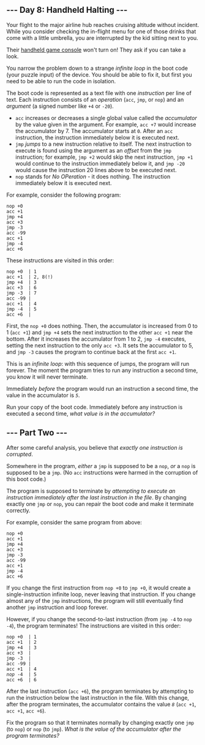 <h2>--- Day 8: Handheld Halting ---</h2><p>Your flight to the major airline hub reaches cruising altitude without incident.  While you consider checking the in-flight menu for one of those drinks that come with a little umbrella, you are interrupted by the kid sitting next to you.</p>
<p>Their <a target="_blank" href="https://en.wikipedia.org/wiki/Handheld_game_console">handheld game console</a> won't turn on! They ask if you can take a look.</p>
<p>You narrow the problem down to a strange <em>infinite loop</em> in the <span title="A trendy new line of encrypted footwear?">boot code</span> (your puzzle input) of the device. You should be able to fix it, but first you need to be able to run the code in isolation.</p>
<p>The boot code is represented as a text file with one <em>instruction</em> per line of text. Each instruction consists of an <em>operation</em> (<code>acc</code>, <code>jmp</code>, or <code>nop</code>) and an <em>argument</em> (a signed number like <code>+4</code> or <code>-20</code>).</p>
<ul>
<li><code>acc</code> increases or decreases a single global value called the <em>accumulator</em> by the value given in the argument. For example, <code>acc +7</code> would increase the accumulator by 7. The accumulator starts at <code>0</code>. After an <code>acc</code> instruction, the instruction immediately below it is executed next.</li>
<li><code>jmp</code> <em>jumps</em> to a new instruction relative to itself. The next instruction to execute is found using the argument as an <em>offset</em> from the <code>jmp</code> instruction; for example, <code>jmp +2</code> would skip the next instruction, <code>jmp +1</code> would continue to the instruction immediately below it, and <code>jmp -20</code> would cause the instruction 20 lines above to be executed next.</li>
<li><code>nop</code> stands for <em>No OPeration</em> - it does nothing.  The instruction immediately below it is executed next.</li>
</ul>
<p>For example, consider the following program:</p>
<pre><code>nop +0
acc +1
jmp +4
acc +3
jmp -3
acc -99
acc +1
jmp -4
acc +6
</code></pre>
<p>These instructions are visited in this order:</p>
<pre><code>nop +0  | 1
acc +1  | 2, 8(!)
jmp +4  | 3
acc +3  | 6
jmp -3  | 7
acc -99 |
acc +1  | 4
jmp -4  | 5
acc +6  |
</code></pre>
<p>First, the <code>nop +0</code> does nothing. Then, the accumulator is increased from 0 to 1 (<code>acc +1</code>) and <code>jmp +4</code> sets the next instruction to the other <code>acc +1</code> near the bottom. After it increases the accumulator from 1 to 2, <code>jmp -4</code> executes, setting the next instruction to the only <code>acc +3</code>. It sets the accumulator to 5, and <code>jmp -3</code> causes the program to continue back at the first <code>acc +1</code>.</p>
<p>This is an <em>infinite loop</em>: with this sequence of jumps, the program will run forever. The moment the program tries to run any instruction a second time, you know it will never terminate.</p>
<p>Immediately <em>before</em> the program would run an instruction a second time, the value in the accumulator is <em><code>5</code></em>.</p>
<p>Run your copy of the boot code. Immediately before any instruction is executed a second time, <em>what value is in the accumulator?</em></p>

<h2 id="part2">--- Part Two ---</h2><p>After some careful analysis, you believe that <em>exactly one instruction is corrupted</em>.</p>
<p>Somewhere in the program, <em>either</em> a <code>jmp</code> is supposed to be a <code>nop</code>, <em>or</em> a <code>nop</code> is supposed to be a <code>jmp</code>. (No <code>acc</code> instructions were harmed in the corruption of this boot code.)</p>
<p>The program is supposed to terminate by <em>attempting to execute an instruction immediately after the last instruction in the file</em>. By changing exactly one <code>jmp</code> or <code>nop</code>, you can repair the boot code and make it terminate correctly.</p>
<p>For example, consider the same program from above:</p>
<pre><code>nop +0
acc +1
jmp +4
acc +3
jmp -3
acc -99
acc +1
jmp -4
acc +6
</code></pre>
<p>If you change the first instruction from <code>nop +0</code> to <code>jmp +0</code>, it would create a single-instruction infinite loop, never leaving that instruction.  If you change almost any of the <code>jmp</code> instructions, the program will still eventually find another <code>jmp</code> instruction and loop forever.</p>
<p>However, if you change the second-to-last instruction (from <code>jmp -4</code> to <code>nop -4</code>), the program terminates! The instructions are visited in this order:</p>
<pre><code>nop +0  | 1
acc +1  | 2
jmp +4  | 3
acc +3  |
jmp -3  |
acc -99 |
acc +1  | 4
<em>nop</em> -4  | 5
acc +6  | 6
</code></pre>
<p>After the last instruction (<code>acc +6</code>), the program terminates by attempting to run the instruction below the last instruction in the file.  With this change, after the program terminates, the accumulator contains the value <em><code>8</code></em> (<code>acc +1</code>, <code>acc +1</code>, <code>acc +6</code>).</p>
<p>Fix the program so that it terminates normally by changing exactly one <code>jmp</code> (to <code>nop</code>) or <code>nop</code> (to <code>jmp</code>). <em>What is the value of the accumulator after the program terminates?</em></p>
